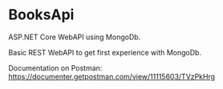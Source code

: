 # BooksApi
ASP.NET Core WebAPI using MongoDb.

Basic REST WebAPI to get first experience with MongoDb.

Documentation on Postman: https://documenter.getpostman.com/view/11115603/TVzPkHrg

